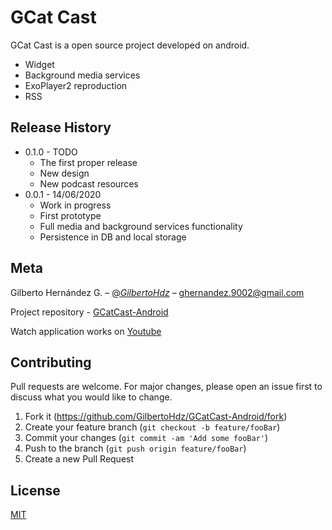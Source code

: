 # GCat Cast

GCat Cast is a open source project developed on android.

* Widget 
* Background media services
* ExoPlayer2 reproduction
* RSS

## Release History

* 0.1.0 - TODO
    * The first proper release
    * New design
    * New podcast resources
* 0.0.1 - 14/06/2020
    * Work in progress
    * First prototype 
    * Full media and background services functionality
    * Persistence in DB and local storage

## Meta

Gilberto Hernández G. – [@_GilbertoHdz_](https://twitter.com/_GilbertoHdz_) – ghernandez.9002@gmail.com

Project repository - [GCatCast-Android](https://github.com/GilbertoHdz/GCatCast-Android)

Watch application works on [Youtube](https://www.youtube.com/watch?v=cUcrtjwRS9w)

## Contributing
Pull requests are welcome. For major changes, please open an issue first to discuss what you would like to change.

1. Fork it (<https://github.com/GilbertoHdz/GCatCast-Android/fork>)
2. Create your feature branch (`git checkout -b feature/fooBar`)
3. Commit your changes (`git commit -am 'Add some fooBar'`)
4. Push to the branch (`git push origin feature/fooBar`)
5. Create a new Pull Request

## License
[MIT](https://choosealicense.com/licenses/mit/)

